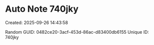 ﻿# Auto Note 740jky
Created: 2025-09-26 14:43:58

Random GUID: 0482ce20-3acf-453d-86ac-d83400db6155
Unique ID: 740jky
